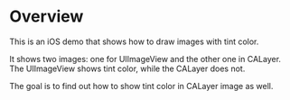 # Overview

This is an iOS demo that shows how to draw images with tint color.

It shows two images: one for UIImageView and the other one in CALayer.
The UIImageView  shows tint color, while the CALayer does not.

The goal is to find out how to show tint color in CALayer image as well.